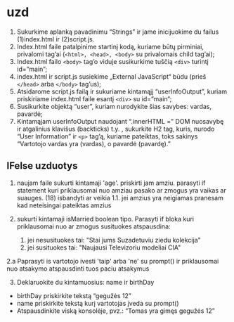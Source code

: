 # uzd 

1. Sukurkime aplanką pavadinimu “Strings” ir jame inicijuokime du failus (1)index.html ir (2)script.js.
2. Index.html faile patalpinime startinį kodą, kuriame būtų pirminiai, privalomi tag’ai (`<html>, <head>, <body>` su privalomais child tag’ai);
3. Index.html failo `<body>` tag’o viduje susikurkime tuščią `<div>` turintį id=”main”;
4. index.html ir script.js susiekime „External JavaScript“ būdu (prieš `</head>` arba `</body>` tag’us);
5. Atsidarome script.js failą ir sukuriame kintamąjį “userInfoOutput”, kuriam priskiriame index.html faile esantį `<div>` su id=”main”;
6. Susikurkite objektą “user”, kuriam nurodykite šias savybes: vardas, pavardė;
7. Kintamąjam userInfoOutput naudojant “.innerHTML =” DOM nuosavybę ir atgalinius klavišus (backticks) t.y. , sukurkite H2 tag, kuris, nurodo “User Information” ir `<p>` tag’ą, kuriame pateiktas, toks sakinys “Vartotojo vardas yra (vardas), o pavardė (pavardę).”


## IFelse uzduotys

1. naujam faile sukurti kintamaji 'age'. priskirti jam amziu. parasyti if statement kuri priklausomai nuo amziau pasako ar zmogus yra vaikas ar suauges. (18) isbandyti ar veikia
  1.1. jei amzius yra neigiamas pranesam kad neteisingai pateiktas amzius 

2. sukurti kintamaji isMarried boolean tipo. Parasyti if bloka kuri priklausomai nuo ar zmogus susituokes atspausdina: 
   1. jei nesusituokes tai: "Stai jums Suzadetuviu ziedu kolekcija"
   2. jei susituokes tai: "Naujausi Televizoriu modeliai CIA"

2.a Paprasyti is vartotojo ivesti 'taip' arba 'ne' su prompt() ir priklausomai nuo atsakymo atspausdinti tuos paciu atsakymus 

3. Deklaruokite du kintamuosius: name ir birthDay
- birthDay priskirkite tekstą “gegužės 12”
- name priskirkite tekstą kurį vartotojas įveda su prompt()
- Atspausdinkite viską konsolėje, pvz.: “Tomas yra gimęs gegužės 12”